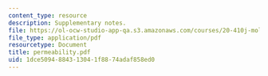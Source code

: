 ```yaml
---
content_type: resource
description: Supplementary notes.
file: https://ol-ocw-studio-app-qa.s3.amazonaws.com/courses/20-410j-molecular-cellular-and-tissue-biomechanics-be-410j-spring-2003/1dce5094884313041f8874adaf858ed0_permeability.pdf
file_type: application/pdf
resourcetype: Document
title: permeability.pdf
uid: 1dce5094-8843-1304-1f88-74adaf858ed0
---
```

